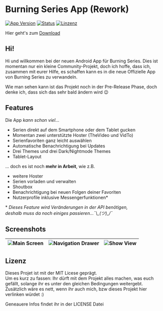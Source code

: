 # Burning Series App (Rework)
[![App Version](https://img.shields.io/badge/Version-v0.10.10-blue.svg?style=flat)](https://github.com/M4lik/burning-series/releases/tag/v0.10.10)
[![Status](https://img.shields.io/badge/Status-Pre--Release-orange.svg?style=flat)]()
[![Linzenz](https://img.shields.io/badge/Lizenz-MIT_License-green.svg?style=flat)]()

Hier geht's zum [Download](https://github.com/M4lik/burning-series/releases/tag/v0.10.7)

## Hi!

Hi und willkommen bei der neuen Android App für Burning Series. Dies ist momentan nur ein kleine Community-Projekt, doch ich hoffe, dass ich, zusammen mit eurer Hilfe, es schaffen kann es in die neue Offizielle App von Burning Series zu verwandeln.

Wie man sehen kann ist das Projekt noch in der Pre-Release Phase, doch denke ich, dass sich das sehr bald ändern wird :wink:

## Features

Die App _kann schon viel_...

 - Serien direkt auf dem Smartphone oder dem Tablet gucken
 - Momentan zwei unterstützte Hoster (TheVideo und VidTo)
 - Serienfavoriten ganz leicht auswählen
 - Automatische Benachrichtigung bei Updates
 - Drei Themes und drei Dark/Nightmode Themes
 - Tablet-Layout

... doch es ist noch **mehr in Arbeit**, wie z.B.

 - weitere Hoster
 - Serien vorladen und verwalten
 - Shoutbox
 - Benachrichtigung bei neuen Folgen deiner Favoriten
 - Nutzerprofile inklusive Messengerfunktionen*

\* *Dieses Feature wird Veränderungen in der API benötigen,<br>
  deshalb muss da noch einiges passieren...¯\\\_(ツ)_/¯*

## Screenshots

| ![Main Screen](http://i.imgur.com/HUmHfwh.jpg) | ![Navigation Drawer](http://i.imgur.com/pUCQcrg.jpg) | ![Show View](http://i.imgur.com/9Ou0HA6.jpg) |
| - | - | - |

## Lizenz

Dieses Projet ist mit der MIT Licese geprägt.<br>
Um es kurz zu fassen: Ihr dürft mit dem Projekt alles machen, was euch gefällt, solange ihr es unter den gleichen Bedingungen weitergebt.
Zusätzlich wäre es nett, wenn ihr auch mich, bzw dieses Projekt hier verlinken würdet :)

Geneauere Infos findet ihr in der LICENSE Datei
